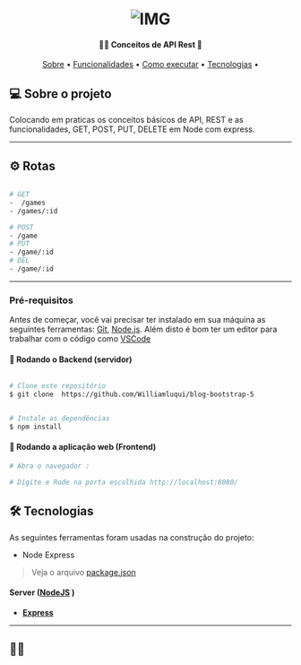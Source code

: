 <h1 align="center">
    <img alt="IMG" title="IMG" src=" "  />
</h1>







<h4 align="center"> 
	   👨‍💻 Conceitos de API Rest  🚀 
</h4>

<p align="center">
 <a href="#-sobre-o-projeto">Sobre</a> •
 <a href="#-funcionalidades">Funcionalidades</a> • 
 <a href="#-como-executar-o-projeto">Como executar</a> • 
 <a href="#-tecnologias">Tecnologias</a> • 
</p>


## 💻 Sobre o projeto

 Colocando em praticas os conceitos básicos de API, REST e as funcionalidades, GET, POST, PUT, DELETE em Node com express.

---

## ⚙️ Rotas
```bash

# GET
-  /games
- /games/:id

# POST
- /game
# PUT
- /game/:id
# DEL
- /game/:id

```
---


### Pré-requisitos

Antes de começar, você vai precisar ter instalado em sua máquina as seguintes ferramentas:
[Git](https://git-scm.com), [Node.js](https://nodejs.org/en/). 
Além disto é bom ter um editor para trabalhar com o código como [VSCode](https://code.visualstudio.com/)

#### 🎲 Rodando o Backend (servidor)

```bash

# Clone este repositório
$ git clone  https://github.com/Williamluqui/blog-bootstrap-5


# Instale as dependências
$ npm install

```

#### 🧭 Rodando a aplicação web (Frontend)

```bash
# Abra o navegador :

# Digite e Rode na porta escolhida http://localhost:8080/


```
## 🛠 Tecnologias

As seguintes ferramentas foram usadas na construção do projeto:

+ Node Express



> Veja o arquivo  [package.json]()

#### []()**Server**  ([NodeJS](https://nodejs.org/en/)  )

-   **[Express](https://expressjs.com/)**








---

## 👨‍💻 
